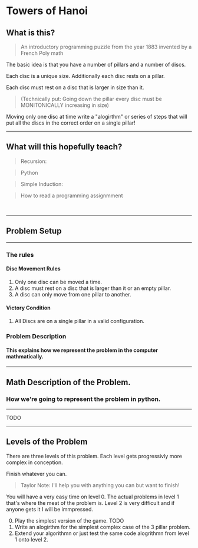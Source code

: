 # Towers of Hanoi 


## What is this?

>An introductory programming puzzle from the year 1883 invented by a French Poly math

The basic idea is that you have a number of pillars and a number of discs. 

Each disc is a unique size. Additionally each disc rests on a pillar. 

Each disc must rest on a disc that is larger in size than it. 
>(Technically put: Going down the pillar every disc must be MONITONICALLY increasing in size)

Moving only one disc at time write a "alogirthm" or series of steps that will put all the discs in the correct order on a single pillar!

---
## What will this hopefully teach?

> Recursion: 

> Python

> Simple Induction: 

> How to read a programming assignmment

<br/>

---
## Problem Setup
---

### The rules

#### Disc Movement Rules
1. Only one disc can be moved a time.
2. A disc must rest on a disc that is larger than it or an empty pillar.
3. A disc can only move from one pillar to another.

#### Victory Condition

1. All Discs are on a single pillar in a valid configuration.

### Problem Description
#### This explains how we represent the problem in the computer mathmatically.

---
## Math Description of the Problem.
### How we're going to represent the problem in python.
---

TODO

---
## Levels of the Problem

There are three levels of this problem. 
Each level gets progressivly more complex in conception. 

Finish whatever you can. 

>Taylor Note: 
> I'll help you with anything you can but want to finish!

You will have a very easy time on level 0. 
The actual problems in level 1 that's where the meat of the problem is. 
Level 2 is very difficult and if anyone gets it I will be immpressed.

0. Play the simplest version of the game. TODO
1. Write an alogirthm for the simplest complex case of the 3 pillar problem.
2. Extend your algorithmn or just test the same code alogrithmn from level 1 onto level 2.